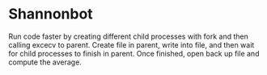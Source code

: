 # Shannonbot
Run code faster by creating different child processes with fork and then calling excecv to parent.  Create file in parent, write into file, and then wait for child processes to finish in parent. Once finished, open back up file and compute the average.
